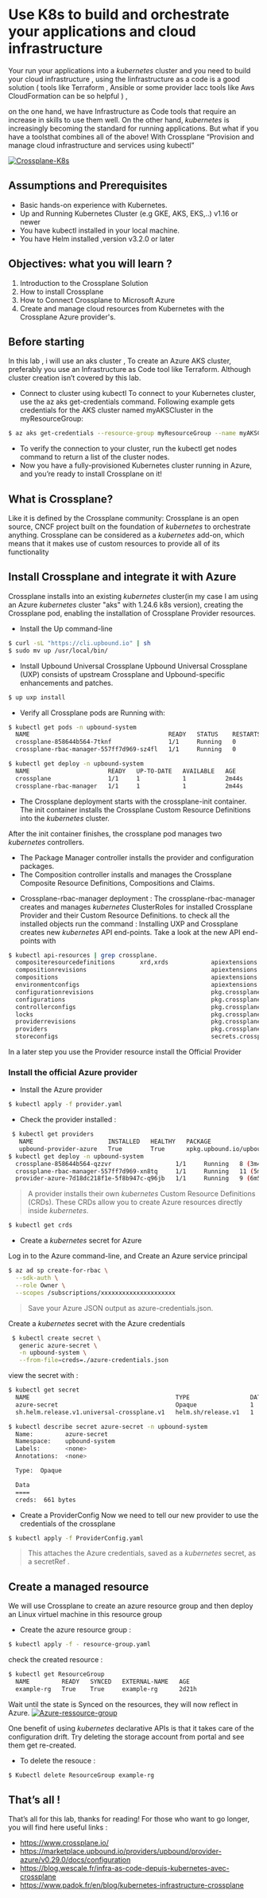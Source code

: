 # Use K8s to build and orchestrate  your applications and cloud infrastructure
Your run your applications into  a *kubernetes* cluster and you need to build your cloud infrastructure , using the Iinfrastructure as a code is a good solution ( tools like Terraform , Ansible or
some provider Iacc tools like Aws CloudFormation can be so helpful ) ,

on the one hand, we have Infrastructure as Code tools that require an increase in skills to use them well. On the other hand, *kubernetes* is increasingly becoming the standard for running applications.
But what if you have a toolsthat combines all of the above!  With Crossplane “Provision and manage cloud infrastructure and services using kubectl”

[![Crossplane-K8s](doc-images/crossplane-k8s.PNG)](doc-images/crossplane-k8s.PNG)

## Assumptions and Prerequisites
+ Basic hands-on experience with Kubernetes.
+ Up and Running Kubernetes Cluster (e.g GKE, AKS, EKS,..) v1.16 or newer
+ You have kubectl  installed in your local machine.
+ You have Helm installed ,version v3.2.0 or later

## Objectives: what you will learn ?
1. Introduction to the Crossplane Solution
2. How to install Crossplane 
3. How to Connect Crossplane to Microsoft Azure
4. Create and manage cloud resources from Kubernetes with the Crossplane Azure provider's.
## Before starting
In this lab , i will use an aks cluster , To create an Azure AKS cluster, preferably you use an Infrastructure as Code tool like Terraform. Although cluster creation isn’t covered by this lab.
- Connect to cluster using kubectl
To connect to your Kubernetes cluster, use the az aks get-credentials command. Following example gets credentials for the AKS cluster named myAKSCluster in the myResourceGroup:
```bash
$ az aks get-credentials --resource-group myResourceGroup --name myAKSCluster
```
- To verify the connection to your cluster, run the kubectl get nodes command to return a list of the cluster nodes.
- Now you have a fully-provisioned Kubernetes cluster running in Azure, and you’re ready to install Crossplane on it!

## What is Crossplane?
Like it is defined by the Crossplane community:  Crossplane is an open source, CNCF project built on the foundation of *kubernetes* to orchestrate anything.
Crossplane can be considered as a *kubernetes* add-on, which means that it makes use of custom resources to provide all of its functionality

## Install Crossplane and integrate it with Azure

Crossplane installs into an existing *kubernetes* cluster(in my case I am using an Azure *kubernetes* cluster "aks" with 1.24.6 k8s version),
creating the Crossplane pod, enabling the installation of Crossplane Provider resources.

- Install the Up command-line
```bash
$ curl -sL "https://cli.upbound.io" | sh
$ sudo mv up /usr/local/bin/
```
- Install Upbound Universal Crossplane
Upbound Universal Crossplane (UXP) consists of upstream Crossplane and Upbound-specific enhancements and patches.

```bash
$ up uxp install
```
- Verify all Crossplane pods are Running with:
```bash
$ kubectl get pods -n upbound-system
  NAME                                       READY   STATUS    RESTARTS   AGE
  crossplane-858644b564-7tknf                1/1     Running   0          92s
  crossplane-rbac-manager-557ff7d969-sz4fl   1/1     Running   0          92s

$ kubectl get deploy -n upbound-system
  NAME                      READY   UP-TO-DATE   AVAILABLE   AGE
  crossplane                1/1     1            1           2m44s
  crossplane-rbac-manager   1/1     1            1           2m44s
```
* The Crossplane deployment starts with the crossplane-init container. The init container installs the Crossplane Custom Resource Definitions into the *kubernetes* cluster.

 After the init container finishes, the crossplane pod manages two *kubernetes* controllers.

- The Package Manager controller installs the provider and configuration packages.
- The Composition controller installs and manages the Crossplane Composite Resource Definitions, Compositions and Claims.

* Crossplane-rbac-manager deployment :
The crossplane-rbac-manager creates and manages *kubernetes* ClusterRoles for installed Crossplane Provider and their Custom Resource Definitions.
to check all the installed objects run the command :
Installing UXP and Crossplane creates new *kubernetes* API end-points. Take a look at the new API end-points with
```bash
$ kubectl api-resources | grep crossplane.
  compositeresourcedefinitions       xrd,xrds            apiextensions.crossplane.io/v1         false        CompositeResourceDefinition
  compositionrevisions                                   apiextensions.crossplane.io/v1beta1    false        CompositionRevision
  compositions                                           apiextensions.crossplane.io/v1         false        Composition
  environmentconfigs                                     apiextensions.crossplane.io/v1alpha1   false        EnvironmentConfig
  configurationrevisions                                 pkg.crossplane.io/v1                   false        ConfigurationRevision
  configurations                                         pkg.crossplane.io/v1                   false        Configuration
  controllerconfigs                                      pkg.crossplane.io/v1alpha1             false        ControllerConfig
  locks                                                  pkg.crossplane.io/v1beta1              false        Lock
  providerrevisions                                      pkg.crossplane.io/v1                   false        ProviderRevision
  providers                                              pkg.crossplane.io/v1                   false        Provider
  storeconfigs                                           secrets.crossplane.io/v1alpha1         false        StoreConfig

```
In a later step you use the Provider resource install the Official Provider

### Install the official Azure provider
- Install the Azure provider
```bash
$ kubectl apply -f provider.yaml
```
- Check the provider installed :
```bash
 $ kubectl get providers
   NAME                     INSTALLED   HEALTHY   PACKAGE                                          AGE
   upbound-provider-azure   True        True      xpkg.upbound.io/upbound/provider-azure:v0.16.0   30s
$ kubectl get deploy -n upbound-system
  crossplane-858644b564-qzzvr                  1/1     Running   8 (3m4s ago)     52m
  crossplane-rbac-manager-557ff7d969-xn8tq     1/1     Running   11 (5m58s ago)   52m
  provider-azure-7d18dc218f1e-5f8b947c-q96jb   1/1     Running   9 (6m58s ago)    45m
```
> A provider installs their own *kubernetes* Custom Resource Definitions (CRDs). These CRDs allow you to create Azure resources directly inside *kubernetes*.
```bash
$ kubectl get crds
```
- Create a *kubernetes* secret for Azure

Log in to the Azure command-line, and Create an Azure service principal
```bash
$ az ad sp create-for-rbac \
  --sdk-auth \
  --role Owner \
  --scopes /subscriptions/xxxxxxxxxxxxxxxxxxxxx
```

> Save your Azure JSON output as azure-credentials.json.

Create a *kubernetes* secret with the Azure credentials
```bash
 $ kubectl create secret \
   generic azure-secret \
   -n upbound-system \
   --from-file=creds=./azure-credentials.json
```

view the secret with :
```bash
$ kubectl get secret
  NAME                                         TYPE                 DATA   AGE
  azure-secret                                 Opaque               1      27s
  sh.helm.release.v1.universal-crossplane.v1   helm.sh/release.v1   1      18m

$ kubectl describe secret azure-secret -n upbound-system
  Name:         azure-secret
  Namespace:    upbound-system
  Labels:       <none>
  Annotations:  <none>

  Type:  Opaque

  Data
  ====
  creds:  661 bytes
```
- Create a ProviderConfig
Now we need to tell our new provider to use the credentials of the crossplane
```bash
$ kubectl apply -f ProviderConfig.yaml
```
> This attaches the Azure credentials, saved as a *kubernetes* secret, as a secretRef .

## Create a managed resource
We will use Crossplane to  create an azure resource group and then deploy an Linux virtuel machine in this resource group

- Create the azure resource group :
```bash
$ kubectl apply -f - resource-group.yaml
```
check the created resource :
```bash
$ kubectl get ResourceGroup
  NAME         READY   SYNCED   EXTERNAL-NAME   AGE
  example-rg   True    True     example-rg      2d21h
```
Wait until the state is Synced on the resources, they will now reflect in Azure.
[![Azure-ressource-group](doc-images/exemple-rg.PNG)](doc-images/exemple-rg.PNG)

One benefit of using *kubernetes* declarative APIs is that it takes care of the configuration drift. Try deleting the storage account from portal and see them get re-created.

- To delete the resouce :
```bash
$ Kubectl delete ResourceGroup example-rg
```
## That’s all !
That’s all for this lab, thanks for reading!
For those who want to go longer, you will find here useful links :
* https://www.crossplane.io/
* https://marketplace.upbound.io/providers/upbound/provider-azure/v0.29.0/docs/configuration
* https://blog.wescale.fr/infra-as-code-depuis-kubernetes-avec-crossplane
* https://www.padok.fr/en/blog/kubernetes-infrastructure-crossplane

